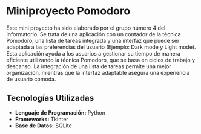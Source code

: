 # Miniproyecto Pomodoro

Este mini proyecto ha sido elaborado por el grupo número 4 del Informatorio. Se trata de una aplicación con un contador de la técnica Pomodoro, una lista de tareas integrada y una interfaz que puede ser adaptada a las preferencias del usuario (Ejemplo: Dark mode y Light mode). Esta aplicación ayuda a los usuarios a gestionar su tiempo de manera eficiente utilizando la técnica Pomodoro, que se basa en ciclos de trabajo y descanso. La integración de una lista de tareas permite una mejor organización, mientras que la interfaz adaptable asegura una experiencia de usuario cómoda.

## Tecnologías Utilizadas

- **Lenguaje de Programación:** Python
- **Frameworks:** Tkinter
- **Base de Datos:** SQLite
